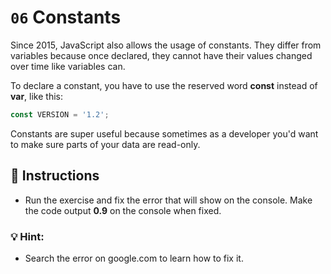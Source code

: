 # `06` Constants


Since 2015, JavaScript also allows the usage of constants. 
They differ from variables because once declared, they cannot have their values changed over time like variables can.

To declare a constant, you have to use the reserved word **const** instead of **var**, like this:

```js
const VERSION = '1.2';
```

Constants are super useful because sometimes as a developer you'd want to make sure parts of your data are read-only.


## :pencil: Instructions
* Run the exercise and fix the error that will show on the console. 
Make the code output **0.9** on the console when fixed.

### 💡 Hint:
* Search the error on google.com to learn how to fix it.